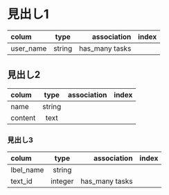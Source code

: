 # 見出し1
|colum | type | association |index|
|:---|:---:|---:|---:|
|user_name|string |has_many tasks | | |




## 見出し2
colum | type | association |index|
|:---|:---:|---:|---:|
|name|string|  |    |
|content|text|   |    |

### 見出し3
colum | type | association |index|
|:---|:---:|---:|---:|
|lbel_name|string|  |    |
|text_id|integer  |has_many tasks||
